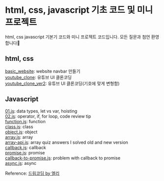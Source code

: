 # html, css, javascript 기초 코드 및 미니 프로젝트
html, css javascript 기본기 코드와 미니 프로젝트 코드입니다. 모든 질문과 첨언 환영합니다🎉
## html, css
[basic_website](https://github.com/rimiiii/FrontEnd/tree/main/basic_website): website navbar 만들기<br>
[youtube_clone](https://github.com/rimiiii/FrontEnd/tree/main/youtube_clone): 유튜브 UI 클론코딩<br>
[youtube_clone_ver2](https://github.com/rimiiii/FrontEnd/tree/main/youtube_clone_ver2): 유튜브 UI 클론코딩(기호에 맞게 변형함)<br>

## Javascript
[01.js](https://github.com/rimiiii/FrontEnd/blob/main/Javascript/01.js): data types, let vs var, hoisting<br>
[02.js](https://github.com/rimiiii/FrontEnd/blob/main/Javascript/02.js): operator, if, for loop, code review tip<br>
[function.js](https://github.com/rimiiii/FrontEnd/blob/main/Javascript/function.js): function<br>
[class.js](https://github.com/rimiiii/FrontEnd/blob/main/Javascript/class.js): class<br>
[object.js](https://github.com/rimiiii/FrontEnd/blob/main/Javascript/object.js): object<br>
[array.js](https://github.com/rimiiii/FrontEnd/blob/main/Javascript/array.js): array<br>
[array-api.js](https://github.com/rimiiii/FrontEnd/blob/main/Javascript/array-api.js): array quiz answers I solved old and new version<br>
[callback.js](https://github.com/rimiiii/FrontEnd/blob/main/Javascript/callback.js): callback<br>
[promise.js](https://github.com/rimiiii/FrontEnd/blob/main/Javascript/promise.js): promise<br>
[callback-to-promise.js](https://github.com/rimiiii/FrontEnd/blob/main/Javascript/callback-to-promise.js): problem with callback to promise <br>
[async.js](https://github.com/rimiiii/FrontEnd/blob/main/Javascript/async.js): async <br>


Reference: [드림코딩 by 엘리](https://www.youtube.com/channel/UC_4u-bXaba7yrRz_6x6kb_w)
